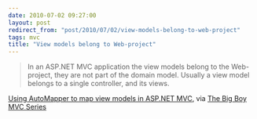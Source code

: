 ```yaml
---
date: 2010-07-02 09:27:00
layout: post
redirect_from: "post/2010/07/02/view-models-belong-to-web-project"
tags: mvc
title: "View models belong to Web-project"
---
```


> In an ASP.NET MVC application the view models belong to the Web-project,
> they are not part of the domain model. Usually a view model belongs to a single
> controller, and its views.

[Using AutoMapper to map view models in ASP.NET MVC](http://www.bengtbe.com/blog/post/2009/04/14/Using-AutoMapper-to-map-view-models-in-ASPNET-MVC.aspx), via
[The Big Boy MVC Series](http://www.weirdlover.com/2010/07/01/the-big-boy-mvc-series-part-22-whoop/)

